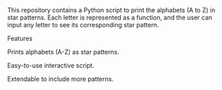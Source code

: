 This repository contains a Python script to print the alphabets (A to Z) in star patterns. Each letter is represented as a function, and the user can input any letter to see its corresponding star pattern.

Features

Prints alphabets (A-Z) as star patterns.

Easy-to-use interactive script.

Extendable to include more patterns.
